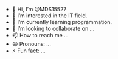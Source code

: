 - 👋 Hi, I’m @MDS15527
- 👀 I’m interested in the IT field.
- 🌱 I’m currently learning programmation.
- 💞️ I’m looking to collaborate on ...
- 📫 How to reach me ...
- 😄 Pronouns: ...
- ⚡ Fun fact: ...

<!---
MDS15527/MDS15527 is a ✨ special ✨ repository because its `README.md` (this file) appears on your GitHub profile.
You can click the Preview link to take a look at your changes.
--->
